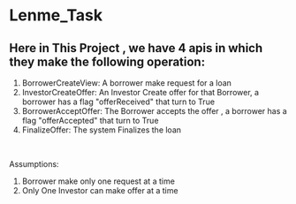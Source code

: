 # Lenme_Task

## Here in This Project , we have 4 apis in which they make the following operation:

<ol>

<li>BorrowerCreateView:  A borrower make request for a loan</li>
<li>InvestorCreateOffer: An Investor Create offer for that Borrower, a borrower has a flag "offerReceived" that turn to True</li>
<li>BorrowerAcceptOffer: The Borrower accepts the offer , a borrower has a flag "offerAccepted" that turn to True</li>
<li>FinalizeOffer: The system Finalizes the loan</li>

</ol>

<br>

Assumptions:
<ol>
<li> Borrower make only one request at a time</li>
<li> Only One Investor can make offer at a time</li>
</ol>
